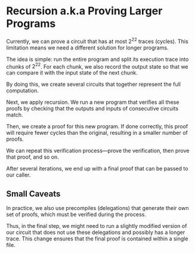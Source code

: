 # Recursion a.k.a Proving Larger Programs

Currently, we can prove a circuit that has at most $2^{22}$ traces (cycles). This limitation means we need a different solution for longer programs.

The idea is simple: run the entire program and split its execution trace into chunks of $2^{22}$. For each chunk, we also record the output state so that we can compare it with the input state of the next chunk.

By doing this, we create several circuits that together represent the full computation.

Next, we apply recursion. We run a new program that verifies all these proofs by checking that the outputs and inputs of consecutive circuits match.

Then, we create a proof for this new program. If done correctly, this proof will require fewer cycles than the original, resulting in a smaller number of proofs.

We can repeat this verification process—prove the verification, then prove that proof, and so on.

After several iterations, we end up with a final proof that can be passed to our caller.

## Small Caveats

In practice, we also use precompiles (delegations) that generate their own set of proofs, which must be verified during the process.

Thus, in the final step, we might need to run a slightly modified version of our circuit that does not use these delegations and possibly has a longer trace. This change ensures that the final proof is contained within a single file.